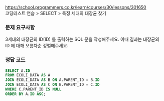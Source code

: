 https://school.programmers.co.kr/learn/courses/30/lessons/301650  
코딩테스트 연습 > SELECT > 특정 세대의 대장균 찾기

### 문제 요구사항

3세대의 대장균의 ID(ID) 를 출력하는 SQL 문을 작성해주세요. 이때 결과는 대장균의 ID 에 대해 오름차순 정렬해주세요.

### 정답 코드

```sql
SELECT A.ID
FROM ECOLI_DATA AS A
JOIN ECOLI_DATA AS B ON A.PARENT_ID = B.ID
JOIN ECOLI_DATA AS C ON B.PARENT_ID = C.ID
WHERE C.PARENT_ID IS NULL
ORDER BY A.ID ASC;
```
